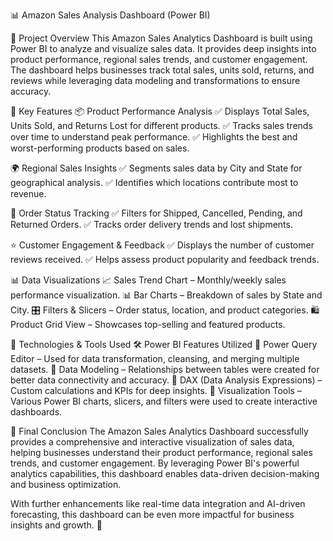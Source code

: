 📊 Amazon Sales Analysis Dashboard (Power BI)

📝 Project Overview
This Amazon Sales Analytics Dashboard is built using Power BI to analyze and visualize sales data. It provides deep insights into product performance, regional sales trends, and customer engagement. The dashboard helps businesses track total sales, units sold, returns, and reviews while leveraging data modeling and transformations to ensure accuracy.

📌 Key Features
📦 Product Performance Analysis
✅ Displays Total Sales, Units Sold, and Returns Lost for different products.
✅ Tracks sales trends over time to understand peak performance.
✅ Highlights the best and worst-performing products based on sales.

🌍 Regional Sales Insights
✅ Segments sales data by City and State for geographical analysis.
✅ Identifies which locations contribute most to revenue.

🚚 Order Status Tracking
✅ Filters for Shipped, Cancelled, Pending, and Returned Orders.
✅ Tracks order delivery trends and lost shipments.

⭐ Customer Engagement & Feedback
✅ Displays the number of customer reviews received.
✅ Helps assess product popularity and feedback trends.

📊 Data Visualizations
📈 Sales Trend Chart – Monthly/weekly sales performance visualization.
📊 Bar Charts – Breakdown of sales by State and City.
🎛 Filters & Slicers – Order status, location, and product categories.
🛍 Product Grid View – Showcases top-selling and featured products.

🚀 Technologies & Tools Used
🛠 Power BI Features Utilized
🔹 Power Query Editor – Used for data transformation, cleansing, and merging multiple datasets.
🔹 Data Modeling – Relationships between tables were created for better data connectivity and accuracy.
🔹 DAX (Data Analysis Expressions) – Custom calculations and KPIs for deep insights.
🔹 Visualization Tools – Various Power BI charts, slicers, and filters were used to create interactive dashboards.

🎯 Final Conclusion
The Amazon Sales Analytics Dashboard successfully provides a comprehensive and interactive visualization of sales data, helping businesses understand their product performance, regional sales trends, and customer engagement. By leveraging Power BI's powerful analytics capabilities, this dashboard enables data-driven decision-making and business optimization.

With further enhancements like real-time data integration and AI-driven forecasting, this dashboard can be even more impactful for business insights and growth. 🚀
